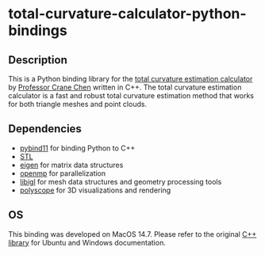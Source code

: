 # total-curvature-calculator-python-bindings

## Description
This is a Python binding library for the [total curvature estimation calculator](https://github.com/HeCraneChen/total-curvature-estimation) by [Professor Crane Chen](https://github.com/HeCraneChen) written in C++. The total curvature estimation calculator is a fast and robust total curvature estimation method that works for both triangle meshes and point clouds. 

## Dependencies
- [pybind11](https://github.com/pybind/pybind11) for binding Python to C++
- [STL](https://www.geeksforgeeks.org/the-c-standard-template-library-stl/) 
- [eigen](https://eigen.tuxfamily.org/index.php?title=Main_Page) for matrix data structures 
- [openmp](https://www.openmp.org) for parallelization 
- [libigl](https://libigl.github.io) for mesh data structures and geometry processing tools 
- [polyscope](http://polyscope.run) for 3D visualizations and rendering 

## OS
This binding was developed on MacOS 14.7. Please refer to the original [C++ library](https://github.com/HeCraneChen/total-curvature-estimation) for Ubuntu and Windows documentation.
